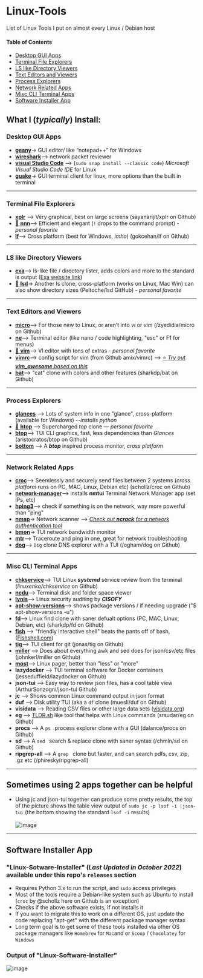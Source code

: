 # Linux-Tools
List of Linux Tools I put on almost every Linux / Debian host

#### Table of Contents
  
  * [Desktop GUI Apps](#desktop-gui-apps)
  * [Terminal File Explorers](#terminal-file-explorers)
  * [LS like Directory Viewers](#ls-like-directory-viewers)
  * [Text Editors and Viewers](#text-editors-and-viewers)
  * [Process Explorers](#process-explorers)
  * [Network Related Apps](#network-related-apps)
  * [Misc CLI Terminal Apps](#misc-cli-terminal-apps)
  * [Software Installer App](#software-installer-app)

## What I (_typically_) Install:

### Desktop GUI Apps
- [**geany**](https://www.geany.org)-> GUI editor/ like “notepad++” for Windows
- [**wireshark**](https://www.wireshark.org)--> network packet reviewer
- [**visual Studio Code**](https://code.visualstudio.com) --> (```sudo snap install --classic code```) _Microsoft Visual Studio Code IDE_ for Linux
- [**guake**](http://guake-project.org)-> GUI terminal client for linux, more options than the built in terminal

---
### Terminal File Explorers
- [**xplr**](https://github.com/sayanarijit/xplr) --> Very graphical, best on large screens (sayanarijit/xplr on Github)
- [🌟 **nnn**](https://github.com/jarun/nnn)--> Efficient and elegant (```!``` drops to the command prompt) -  _personal favorite_
- [**lf**](https://github.com/gokcehan/lf)--> Cross platform (best for Windows, _imho_) (gokcehan/lf on Github)
---

### LS like Directory Viewers 
- [**exa**](https://the.exa.website)--> ls-like file / directory lister, adds colors and more to the standard ls output ([Exa website link](https://the.exa.website/))
- [🌟 **lsd**](https://github.com/Peltoche/lsd)-> Another ls clone, cross-platform (works on Linux, Mac Win) can also show directory sizes (Peltoche/lsd GitHub) - _personal favorite_

----

### Text Editors and Viewers
- [**micro**](https://github.com/zyedidia/micro)--> For those new to Linux, or aren’t into _vi_ or _vim_ (/zyedidia/micro on Github)
- [**ne**](https://ne.di.unimi.it)--> Terminal editor (like nano / code highlighting, "esc" or F1 for menus)
- [🌟 **vim**](https://github.com/vim/vim)--> VI editor with tons of extras - _personal favorite_
- [**vimrc**](https://github.com/amix/vimrc)--> config script for vim (from Github amix/vimrc) --> [⭐ _Try out **vim_awesome** based on this_](https://github.com/ArthurChiao/vim_awesome)
- [**bat**](https://github.com/sharkdp/bat)--> "cat" clone with colors and other features (sharkdp/bat on Github)

---
### Process Explorers 
- [**glances**](https://nicolargo.github.io/glances/) --> Lots of system info in one "glance", cross-platform (available for Windows) --_installs python_
- [🌟 **htop**](https://htop.dev) --> Supercharged _top_ clone — _personal favorite_
- [**btop**](https://github.com/aristocratos/btop)--> TUI CLI graphics, fast, less dependencies than _Glances_ (aristocratos/btop on Github)
- [**bottom**](https://github.com/ClementTsang/bottom) --> A _**btop**_ inspired process monitor, _cross platform_

---
### Network Related Apps
- [**croc**](https://github.com/schollz/croc)--> Seemlessly and securely send files between 2 systems (_cross platform_ runs on PC, MAC, Linux, Debian etc) (schollz/croc on Github)
- [**network-manager**](https://wiki.gnome.org/Projects/NetworkManager)--> installs **nmtui** Terminal Network Manager app (set IPs, etc)
- [**hping3**](http://www.hping.org)--> check if something is on the network, way more powerful than "ping"
- [**nmap**](https://nmap.org)-> Network scanner --> [_Check out **ncrack** for a network authentication tool_](https://github.com/nmap/ncrack)
- [**bmon**](https://github.com/tgraf/bmon)-> TUI network bandwidth monitor
- [**mtr**](https://www.bitwizard.nl/mtr/)--> Traceroute and ping in one, great for network troubleshooting
- [**dog**](https://github.com/ogham/dog)--> ``` Dig ``` clone DNS explorer with a TUI (/ogham/dog on Github)

---
### Misc CLI Terminal Apps

- [**chkservice**](https://github.com/linuxenko/chkservice)--> TUI Linux _**systemd**_ service review from the terminal (_linuxenko/chkservice_ on Github)
- [**ncdu**](https://dev.yorhel.nl/ncdu)--> Terminal disk and folder space viewer
- [**lynis**](https://cisofy.com/lynis/)--> Linux security auditing by _**CISOFY**_
- [**apt-show-versions**](https://packages.ubuntu.com/source/focal/apt-show-versions)--> shows package versions / if needing upgrade ("$ apt-show-versions -u")
- [**fd**](https://github.com/sharkdp/fd)--> Linux find clone with saner defualt options (PC, MAC, Linux, Debian, etc) (sharkdp/fd on Github)
- [**fish**](https://fishshell.com) --> "friendly interactive shell" beats the pants off of bash, ([Fishshell.com](https://fishshell.com))
- [**tig**](https://github.com/jonas/tig)--> TUI client for git (jonas/tig on Github)
- [**miller**](https://github.com/johnkerl/miller) --> Does about everything awk and sed does for json/csv/etc files (johnkerl/miller on Github) 
- [**most**](https://www.makeuseof.com/most-linux-pager/)--> Linux pager, better than "less" or "more"
- **lazydocker** --> TUI terminal software for Docker containers (jesseduffield/lazydocker on Github)
- **json-tui** --> Easy way to review json files, has a cool table view (ArthurSonzogni/json-tui Github)
- **jc** --> Shows common Linux command output in json format 
- **duf** --> Disk utility TUI (aka a ```df``` clone (muesli/duf on Github)
- **visidata** --> Reading CSV files or other large data sets ([visidata.org](https://www.visidata.org/))
- **eg** --> [TLDR.sh](https://tldr.sh/) like tool that helps with Linux commands (srsudar/eg on Github)
- **procs** --> A ```ps ``` process explorer clone with a GUI (dalance/procs on Github)
- **sd** --> A ```sed ``` search & replace clone with saner syntax (/chmln/sd on Github)
- **ripgrep-all** --> A ```grep ``` clone but faster, and can search pdfs, csv, zip, .gz etc (/phiresky/ripgrep-all)

---
## Sometimes using 2 apps together can be helpful

* Using jc and json-tui together can produce some pretty results, the top of the picture shows the table view output of ```sudo jc -p lsof -i |json-tui``` 
(the bottom showing the standard ```lsof -i``` results)<br><br>
![image](https://user-images.githubusercontent.com/48565067/155399052-e619f001-f33b-4272-ab3e-3cd43019cc90.png)
----
## Software Installer App 
### "Linux-Sotware-Installer" (_Last Updated in October 2022_) available under this repo's ```releases``` section
- Requires Python 3.x to run the script, and ```sudo``` access privileges
- Most of the tools require a Debian-like system such as Ubuntu to install (```croc``` by @schollz here on Github is an exception)
- Checks if the above software exists, if not installs it
- If you want to migrate this to work on a different OS, just update the code replacing "apt-get" with the different package manager syntax
- Long term goal is to get some of these tools installed via other OS package managers like ```Homebrew``` for ```Mac```and or ```Scoop``` / ```Chocolatey``` for ```Windows```
### Output of "Linux-Software-Installer"
![image](https://user-images.githubusercontent.com/48565067/141710525-a3ccf69b-f2d1-48f3-9fc3-5350229be8a5.png)
